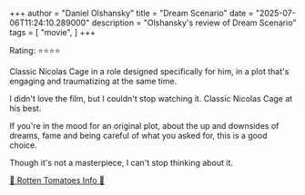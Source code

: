 +++
author = "Daniel Olshansky"
title = "Dream Scenario"
date = "2025-07-06T11:24:10.289000"
description = "Olshansky's review of Dream Scenario"
tags = [
    "movie",
]
+++

Rating: ⭐⭐⭐⭐

Classic Nicolas Cage in a role designed specifically for him, in a plot that's
engaging and traumatizing at the same time.

I didn't love the film, but I couldn't stop watching it. Classic Nicolas Cage at his best.

If you're in the mood for an original plot, about the up and downsides of dreams,
fame and being careful of what you asked for, this is a good choice.

Though it's not a masterpiece, I can't stop thinking about it.

[🍅 Rotten Tomatoes Info 🍅](https://www.rottentomatoes.com/m/dream_scenario)
